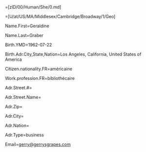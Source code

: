=[zID/00/Human/She/0.md]

=[U/at/US/MA/Middlesex/Cambridge/Broadway/1/Geo]

Name.First=Geraldine

Name.Last=Graber

Birth.YMD=1962-07-22

Birth.Adr.City,State,Nation=Los Angeles, California, United States of America

Citizen.nationality.FR=américaine

Work.profession.FR=bibliothécaire

Adr.Street.#=

Adr.Street.Name=

Adr.Zip=

Adr.City=

Adr.Nation=

Adr.Type=business

Email=gerry@gerrysgrapes.com